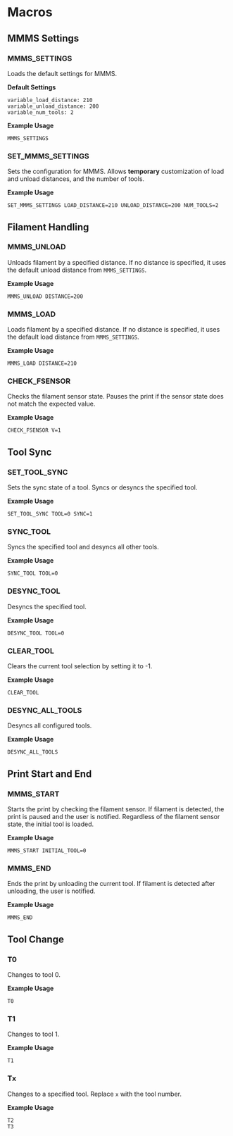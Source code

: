 # Macros

## MMMS Settings

### MMMS_SETTINGS
Loads the default settings for MMMS.

**Default Settings**

```
variable_load_distance: 210
variable_unload_distance: 200
variable_num_tools: 2
```

**Example Usage**

```
MMMS_SETTINGS
```

### SET_MMMS_SETTINGS
Sets the configuration for MMMS. Allows **temporary** customization of load and unload distances, and the number of tools.

**Example Usage**

```
SET_MMMS_SETTINGS LOAD_DISTANCE=210 UNLOAD_DISTANCE=200 NUM_TOOLS=2
```

## Filament Handling

### MMMS_UNLOAD
Unloads filament by a specified distance. If no distance is specified, it uses the default unload distance from `MMMS_SETTINGS`.

**Example Usage**

```
MMMS_UNLOAD DISTANCE=200
```

### MMMS_LOAD
Loads filament by a specified distance. If no distance is specified, it uses the default load distance from `MMMS_SETTINGS`.

**Example Usage**

```
MMMS_LOAD DISTANCE=210
```

### CHECK_FSENSOR
Checks the filament sensor state. Pauses the print if the sensor state does not match the expected value.

**Example Usage**

```
CHECK_FSENSOR V=1
```

## Tool Sync

### SET_TOOL_SYNC
Sets the sync state of a tool. Syncs or desyncs the specified tool.

**Example Usage**

```
SET_TOOL_SYNC TOOL=0 SYNC=1
```

### SYNC_TOOL
Syncs the specified tool and desyncs all other tools.

**Example Usage**

```
SYNC_TOOL TOOL=0
```

### DESYNC_TOOL
Desyncs the specified tool.

**Example Usage**

```
DESYNC_TOOL TOOL=0
```

### CLEAR_TOOL
Clears the current tool selection by setting it to -1.

**Example Usage**

```
CLEAR_TOOL
```

### DESYNC_ALL_TOOLS
Desyncs all configured tools.

**Example Usage**

```
DESYNC_ALL_TOOLS
```

## Print Start and End

### MMMS_START
Starts the print by checking the filament sensor. If filament is detected, the print is paused and the user is notified. Regardless of the filament sensor state, the initial tool is loaded.

**Example Usage**

```
MMMS_START INITIAL_TOOL=0
```

### MMMS_END
Ends the print by unloading the current tool. If filament is detected after unloading, the user is notified.

**Example Usage**

```
MMMS_END
```

## Tool Change

### T0
Changes to tool 0.

**Example Usage**

```
T0
```

### T1
Changes to tool 1.

**Example Usage**

```
T1
```

### Tx
Changes to a specified tool. Replace `x` with the tool number.

**Example Usage**

```
T2
T3
```
